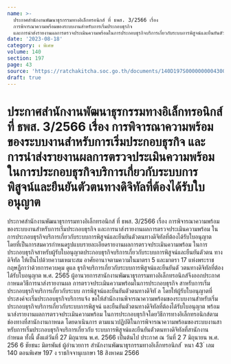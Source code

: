```yaml
---
name: >-
  ประกาศสำนักงานพัฒนาธุรกรรมทางอิเล็กทรอนิกส์ ที่ ธพส. 3/2566 เรื่อง
  การพิจารณาความพร้อมของระบบงานสำหรับการเริ่มประกอบธุรกิจ
  และการนำส่งรายงานผลการตรวจประเมินความพร้อมในการประกอบธุรกิจบริการเกี่ยวกับระบบการพิสูจน์และยืนยันตัวตนทางดิจิทัลที่ต้องได้รับใบอนุญาต
date: '2023-08-18'
category: ง พิเศษ
volume: 140
section: 197
page: 43
source: 'https://ratchakitcha.soc.go.th/documents/140D197S0000000004300.pdf'
draft: true
---
```


# ประกาศสำนักงานพัฒนาธุรกรรมทางอิเล็กทรอนิกส์ ที่ ธพส. 3/2566 เรื่อง การพิจารณาความพร้อมของระบบงานสำหรับการเริ่มประกอบธุรกิจ และการนำส่งรายงานผลการตรวจประเมินความพร้อมในการประกอบธุรกิจบริการเกี่ยวกับระบบการพิสูจน์และยืนยันตัวตนทางดิจิทัลที่ต้องได้รับใบอนุญาต

ประกาศสำนักงานพัฒนาธุรกรรมทางอิเล็กทรอนิกส์ ที่ ธพส. 3/2566 เรื่อง การพิจารณาความพร้อมของระบบงานสำหรับการเริ่มประกอบธุรกิจ และการนาส่งรายงานผลการตรวจประเมินความพร้อม ในการประกอบธุรกิจบริการเกี่ยวกับระบบการพิสูจน์และยืนยันตัวตนทางดิจิทัลที่ต้องได้รับใบอนุญาต โดยที่เป็นการสมควรกำหนดรูปแบบรายละเอียดรายงานผลการตรวจประเมินความพร้อม ในการประกอบธุรกิจสาหรับผู้รับใบอนุญาตประกอบธุรกิจบริการเกี่ยวกับระบบการพิสูจน์และยืนยันตัวตน ทางดิจิทัล ให้เป็นไปด้วยความเหมาะสม อาศัยอานาจตามความในมาตรา 5 และมาตรา 17 แห่งพระราชกฤษฎีกาว่าด้วยการควบคุม ดูแล ธุรกิจบริการเกี่ยวกับระบบการพิสูจน์และยืนยันตั วตนทางดิจิทัลที่ต้องได้รับใบอนุญาต พ.ศ. 2565 ผู้อานวยการสานักงานพัฒนาธุรกรรมทางอิเล็กทรอนิกส์จึงออกประกาศกาหนดวิธีการนาส่งรายงานผล การตรวจประเมินความพร้อมในการประกอบธุรกิจ สาหรับการเริ่มประกอบธุรกิจบริการเกี่ยวกับระบบ การพิสูจน์และยืนยันตัวตนทางดิจิทั ล โดยให้ผู้รับใบอนุญาตที่ประสงค์จะเริ่มประกอบธุรกิจบริการแจ้ง ขอให้สำนักงานพิจารณาความพร้อมของระบบงานสำหรับเริ่มประกอบธุรกิจบริการเกี่ยวกับระบบการพิสูจน์ และยืนยันตัวตนทางดิจิทัลที่ต้องได้รับใบอนุญาต พร้อมนาส่งรายงานผลการตรวจประเมินความพร้อม ในการประกอบธุรกิจโดยวิธีการทางอิเล็กทรอนิกส์ตามช่องทางที่สานักงานกาหนด โดยดาเนินการ ตามแนวปฏิบัติในการพิจารณาความพร้อมของระบบงานสาหรับการเริ่มประกอบธุรกิจบริการเกี่ยวกับ ระบบการพิสูจน์และยืนยันตัวตนทางดิจิทัลที่สานักงานกำหนด ทั้งนี้ ตั้งแต่วันที่ 27 มิถุนายน พ.ศ. 2566 เป็นต้นไป ประกาศ ณ วันที่ 2 7 มิถุนายน พ.ศ. 256 6 ชัยชนะ มิตรพันธ์ ผู้อำนวยการ สำนักงานพัฒนาธุรกรรมทางอิเล็กทรอนิกส์ ้ หนา 43 ่ เลม 140 ตอนพิเศษ 197 ง ราชกิจจานุเบกษา 18 สิงหาคม 2566
